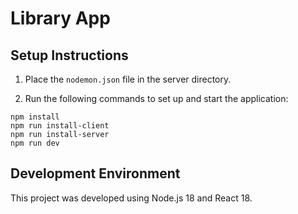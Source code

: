 # Library App

## Setup Instructions

1. Place the `nodemon.json` file in the server directory.

2. Run the following commands to set up and start the application:

```
npm install
npm run install-client
npm run install-server
npm run dev
```

## Development Environment

This project was developed using Node.js 18 and React 18.